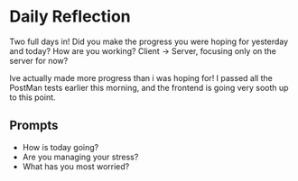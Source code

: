 # Daily Reflection

Two full days in! Did you make the progress you were hoping for yesterday and today? How are you working? Client -> Server, focusing only on the server for now?

Ive actually made more progress than i was hoping for! I passed all the PostMan tests earlier this morning, and the frontend is going very sooth up to this point.

## Prompts

- How is today going?
- Are you managing your stress?
- What has you most worried?
